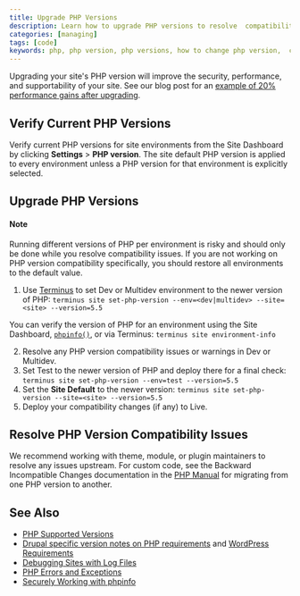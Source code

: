 ```yaml
---
title: Upgrade PHP Versions
description: Learn how to upgrade PHP versions to resolve  compatibility issues.
categories: [managing]
tags: [code]
keywords: php, php version, php versions, how to change php version,  change php version, update php version, downgrade php version, switch php version
---
```

Upgrading your site's PHP version will improve the security, performance, and supportability of your site. See our blog post for an [example of 20% performance gains after upgrading](https://pantheon.io/blog/choose-your-own-php-adventure-php-55-now-available-20-performance-gains).
## Verify Current PHP Versions
Verify current PHP versions for site environments from the Site Dashboard by clicking **Settings** > **PHP version**. The site default PHP version is applied to every environment unless a PHP version for that environment is explicitly selected.

## Upgrade PHP Versions

<div class="alert alert-info" role="alert">
<h4>Note</h4>
Running different versions of PHP per environment is risky and should only be done while you resolve compatibility issues. If you are not working on PHP version compatibility specifically, you should restore all environments to the default value.
</div>

1. Use [Terminus](/docs/terminus) to set Dev or Multidev environment to the newer version of PHP: `terminus site set-php-version --env=<dev|multidev> --site=<site> --version=5.5`

 You can verify the version of PHP for an environment using the Site Dashboard, [`phpinfo()`](/docs/phpinfo/), or via Terminus: `terminus site environment-info`

2. Resolve any PHP version compatibility issues or warnings in Dev or Multidev.
3. Set Test to the newer version of PHP and deploy there for a final check: `terminus site set-php-version --env=test --version=5.5`
4. Set the **Site Default** to the newer version: `terminus site set-php-version --site=<site> --version=5.5`
5. Deploy your compatibility changes (if any) to Live.

## Resolve PHP Version Compatibility Issues

We recommend working with theme, module, or plugin maintainers to resolve any issues upstream. For custom code, see the Backward Incompatible Changes documentation in the [PHP Manual](http://php.net/manual/en/appendices.php) for migrating from one PHP version to another.

## See Also

* [PHP Supported Versions](http://php.net/supported-versions.php)
* [Drupal specific version notes on PHP requirements](https://www.drupal.org/requirements/php#drupalversions) and [WordPress Requirements](https://wordpress.org/about/requirements/)
* [Debugging Sites with Log Files](/docs/debug-log-files/)
* [PHP Errors and Exceptions](/docs/php-errors/)
* [Securely Working with phpinfo](/docs/phpinfo/)
